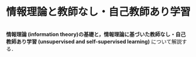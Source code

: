 # 情報理論と教師なし・自己教師あり学習

```{tableofcontents}

```

**情報理論 (information theory)**の基礎と，情報理論に基づいた**教師なし・自己教師あり学習 (unsupervised and self-supervised learning)** について解説する．